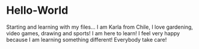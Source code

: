 # Hello-World
Starting and learning with my files...
I am Karla from Chile, I love gardening, video games, drawing and sports!
I am here to learn! I feel very happy because I am learning something different!
Everybody take care!
